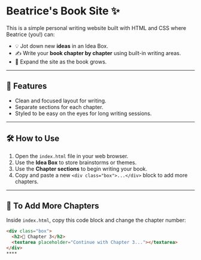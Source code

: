 # Beatrice's Book Site ✨

This is a simple personal writing website built with HTML and CSS where Beatrice (you!) can:

- 💡 Jot down new **ideas** in an Idea Box.
- ✍️ Write your **book chapter by chapter** using built-in writing areas.
- 📖 Expand the site as the book grows.

---

## 🚀 Features

- Clean and focused layout for writing.
- Separate sections for each chapter.
- Styled to be easy on the eyes for long writing sessions.

---

## 🛠 How to Use

1. Open the `index.html` file in your web browser.
2. Use the **Idea Box** to store brainstorms or themes.
3. Use the **Chapter sections** to begin writing your book.
4. Copy and paste a new `<div class="box">...</div>` block to add more chapters.

---

## 🔧 To Add More Chapters

Inside `index.html`, copy this code block and change the chapter number:

```html
<div class="box">
  <h2>📖 Chapter 3</h2>
  <textarea placeholder="Continue with Chapter 3..."></textarea>
</div>
****
